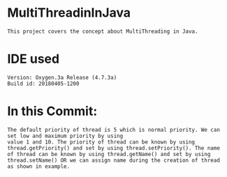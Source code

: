 # MultiThreadinInJava
	This project covers the concept about MultiThreading in Java.

# IDE used 
	Version: Oxygen.3a Release (4.7.3a)
	Build id: 20180405-1200

# In this Commit: 
	The default priority of thread is 5 which is normal priority. We can set low and maximum priority by using 
	value 1 and 10. The priority of thread can be known by using thread.getPriority() and set by using thread.setPriority(). The name of thread can be known by using thread.getName() and set by using thread.setName() OR we can assign name during the creation of thread as shown in example. 